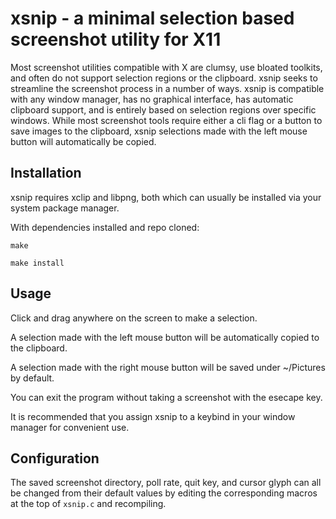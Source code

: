 # xsnip - a minimal selection based screenshot utility for X11
Most screenshot utilities compatible with X are clumsy, use bloated toolkits, and often do not support selection regions or the clipboard. 
xsnip seeks to streamline the screenshot process in a number of ways. 
xsnip is compatible with any window manager, has no graphical interface, has automatic clipboard support, and is entirely based on selection regions over specific windows. 
While most screenshot tools require either a cli flag or a button to save images to the clipboard, xsnip selections made with the left mouse button will automatically be copied.

## Installation
xsnip requires xclip and libpng, both which can usually be installed via your system package manager.

With dependencies installed and repo cloned:

`make`

`make install` 

## Usage
Click and drag anywhere on the screen to make a selection.

A selection made with the left mouse button will be automatically copied to the clipboard.

A selection made with the right mouse button will be saved under ~/Pictures by default.

You can exit the program without taking a screenshot with the esecape key.

It is recommended that you assign xsnip to a keybind in your window manager for convenient use.

## Configuration
The saved screenshot directory, poll rate, quit key, and cursor glyph can all be changed from their default values by editing the corresponding macros at the top of `xsnip.c` and recompiling.
